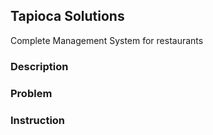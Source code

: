 ## Tapioca Solutions

Complete Management System for restaurants

### Description

### Problem


### Instruction